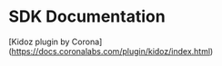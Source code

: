 # SDK Documentation

[Kidoz plugin by Corona] (https://docs.coronalabs.com/plugin/kidoz/index.html)

